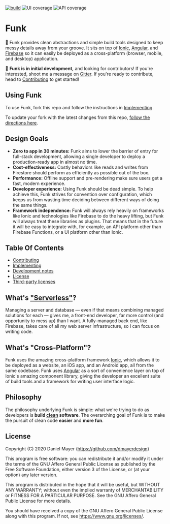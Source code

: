 <!--
These badges are written as part of the `test` scripts.
DO NOT EDIT lines 5-9 of this file.
-->
<!-- start badges -->
[![build](https://github.com/dmayerdesign/funk/workflows/build/badge.svg)](https://github.com/dmayerdesign/funk/actions?query=workflow%3A%22build%22)
![UI coverage](https://img.shields.io/badge/UI%20coverage-87%25-green)
![API coverage](https://img.shields.io/badge/API%20coverage-89%25-green)
<!-- end badges -->

# Funk

🎸 Funk provides clean abstractions and simple build tools designed to keep messy details
away from your groove. It sits on top of [Ionic](https://ionicframework.com/),
[Angular](https://angular.io), and [Firebase](https://firebase.google.com) so it can
easily be deployed as a cross-platform (browser, mobile, and desktop) application.

🚧 **Funk is in initial development,** and looking for contributors! If you're interested, shoot me
a message on [Gitter](https://gitter.im/funk-development/community). If you're ready to contribute,
head to [Contributing](./CONTRIBUTING.md) to get started!

## Using Funk

To use Funk, fork this repo and follow the instructions in
[Implementing](./IMPLEMENTING.md).

To update your fork with the latest changes from this repo,
[follow the directions here](http://docs.github.com/en/github/getting-started-with-github/fork-a-repo#keep-your-fork-synced).

## Design Goals

- **Zero to app in 30 minutes:** Funk aims to lower the barrier of entry for full-stack
  development, allowing a single developer to deploy a production-ready app in almost no time.
- **Cost-effectiveness:** Costly behaviors like reads and writes from Firestore should
  perform as efficiently as possible out of the box.
- **Performance:** Offline support and pre-rendering make sure users get a fast, modern
  experience.
- **Developer experience:** Using Funk should be dead simple. To help achieve this, Funk
  strives for convention over configuration, which keeps us from wasting time deciding
  between different ways of doing the same things.
- **Framework independence:** Funk will always rely heavily on frameworks like Ionic and
  technologies like Firebase to do the heavy lifting, but Funk will always treat these
  libraries as plugins. That means that in the future it will be easy to integrate with,
  for example, an API platform other than Firebase Functions, or a UI platform other than Ionic.

## Table Of Contents

* [Contributing](./CONTRIBUTING.md)
* [Implementing](./IMPLEMENTING.md)
* [Development notes](./DEVELOPMENT_NOTES.md)
* [License](./LICENSE.md)
* [Third-party licenses](./THIRD_PARTY_LICENSES.md)

## What's ["Serverless"](https://en.wikipedia.org/wiki/Serverless_computing)?

Managing a server and database — even if that means combining managed solutions for
each — gives me, a front-end developer, far more control (and opportunity to mess up) than
I want. A fully-managed back end, like Firebase, takes care of all my web server
infrastructure, so I can focus on writing code.

## What's "Cross-Platform"?

Funk uses the amazing cross-platform framework [Ionic](https://ionicframework.com/), which
allows it to be deployed as a website, an iOS app, and an Android app, all from the same
codebase. Funk uses [Angular](https://angular.io) as a sort of convenience layer on top of
Ionic's amazing component library, giving the developer an excellent suite of build tools
and a framework for writing user interface logic.

## Philosophy

The philosophy underlying Funk is simple: what we're trying to do as developers is
**build [clean](https://blog.cleancoder.com/uncle-bob/2012/08/13/the-clean-architecture.html) software**.
The overarching goal of Funk is to make the pursuit of clean code **easier** and
**more fun**.

## License

Copyright (C) 2020 Daniel Mayer (https://github.com/dmayerdesign)

This program is free software: you can redistribute it and/or modify
it under the terms of the GNU Affero General Public License as published
by the Free Software Foundation, either version 3 of the License, or
(at your option) any later version.

This program is distributed in the hope that it will be useful,
but WITHOUT ANY WARRANTY; without even the implied warranty of
MERCHANTABILITY or FITNESS FOR A PARTICULAR PURPOSE.  See the
GNU Affero General Public License for more details.

You should have received a copy of the GNU Affero General Public License
along with this program. If not, see <https://www.gnu.org/licenses/>.
